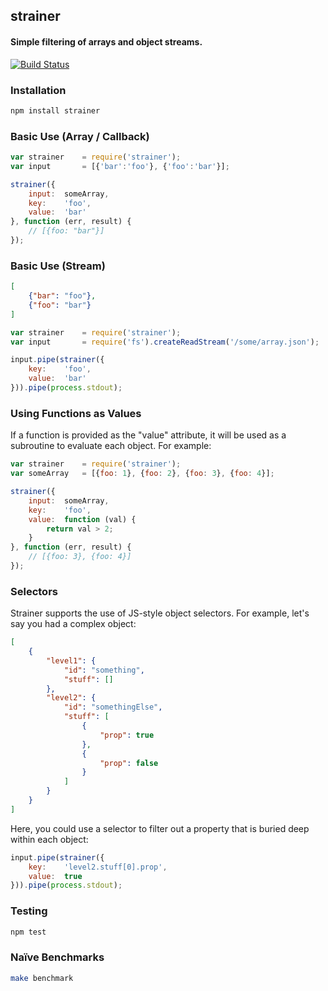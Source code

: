 ## strainer
#### Simple filtering of arrays and object streams.

[![Build Status](https://travis-ci.org/thisandagain/strainer.png?branch=master)](https://travis-ci.org/thisandagain/strainer)

### Installation
```bash
npm install strainer
```

### Basic Use (Array / Callback)
```javascript
var strainer    = require('strainer');
var input       = [{'bar':'foo'}, {'foo':'bar'}];

strainer({
    input:  someArray,
    key:    'foo',
    value:  'bar'
}, function (err, result) {
    // [{foo: "bar"}]
});
```

### Basic Use (Stream)
```json
[
    {"bar": "foo"},
    {"foo": "bar"}
]
```

```javascript
var strainer    = require('strainer');
var input       = require('fs').createReadStream('/some/array.json');

input.pipe(strainer({
    key:    'foo',
    value:  'bar'
})).pipe(process.stdout);
```

### Using Functions as Values
If a function is provided as the "value" attribute, it will be used as a subroutine to evaluate each object. For example:
```javascript
var strainer    = require('strainer');
var someArray   = [{foo: 1}, {foo: 2}, {foo: 3}, {foo: 4}];

strainer({
    input:  someArray,
    key:    'foo',
    value:  function (val) {
        return val > 2;
    }
}, function (err, result) {
    // [{foo: 3}, {foo: 4}]
});
```

### Selectors
Strainer supports the use of JS-style object selectors. For example, let's say you had a complex object:
```json
[
    {
        "level1": {
            "id": "something",
            "stuff": []
        },
        "level2": {
            "id": "somethingElse",
            "stuff": [
                {
                    "prop": true
                },
                {
                    "prop": false
                }
            ]
        }
    }
]
```

Here, you could use a selector to filter out a property that is buried deep within each object:
```javascript
input.pipe(strainer({
    key:    'level2.stuff[0].prop',
    value:  true
})).pipe(process.stdout);
```

### Testing
```bash
npm test
```

### Naïve Benchmarks
```bash
make benchmark
```
